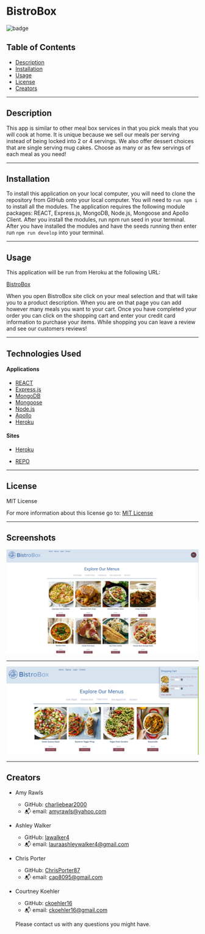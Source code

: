 # BistroBox

![badge](https://img.shields.io/badge/License-MIT-yellow.svg)

## Table of Contents
- [Description](#description)
- [Installation](#installation)
- [Usage](#usage)
- [License](#license)
- [Creators](#Creators)

---

## Description

This app is similar to other meal box services in that you pick meals that you will cook at home. It is unique because we sell our meals per serving instead of being locked into 2 or 4 servings. We also offer dessert choices that are single serving mug cakes. Choose as many or as few servings of each meal as you need!

---

## Installation

To install this application on your local computer, you will need to clone the repository from GitHub onto your local computer. You will need to `run npm i` to install all the modules. The application requires the following module packages: REACT, Express.js, MongoDB, Node.js, Mongoose and Apollo Client. After you install the modules, run npm run seed in your terminal. After you have installed the modules and have the seeds running then enter run `npm run develop` into your terminal. 

---

## Usage

This application will be run from Heroku at the following URL:

[BistroBox](https://bistro-box.herokuapp.com/)

When you open BistroBox site click on your meal selection and that will take you to a product description. When you are on that page you can add however many meals you want to your cart. Once you have completed your order you can click on the shopping cart and enter your credit card information to purchase your items. While shopping you can leave a review and see our customers reviews!


---

## Technologies Used

#### Applications

- [REACT](https://reactjs.org/)
- [Express.js](https://expressjs.com/en/starter/installing.html)
- [MongoDB](https://www.mongodb.com/)
- [Mongoose](https://mongoosejs.com/)
- [Node.js](https://nodejs.org/en/)
- [Apollo](https://www.apollographql.com/docs/react/)
- [Heroku](https://mysterious-wildwood-15275.herokuapp.com/)

#### Sites

- [Heroku](https://bistro-box.herokuapp.com/)

- [REPO](https://github.com/charliebear2000/BistroBox)

---

## License

MIT License

For more information about this license go to: [MIT License](http://choosealicense.com/licenses/mit/)

---

## Screenshots

![Screenshot 1](./client/public/images/Screenshot1.JPG)

---

![Screenshot 2](./client/public/images/Screenshot2.JPG)

---

## Creators

- Amy Rawls
    - GitHub: [charliebear2000](https://github.com/charliebear2000)
    - :mailbox_with_mail: email: amyrawls@yahoo.com
- Ashley Walker
    - GitHub: [lawalker4](https://github.com/lawalker4)
    - :mailbox_with_mail: email: lauraashleywalker4@gmail.com 
- Chris Porter
    - GitHub: [ChrisPorter87](https://github.com/ChrisPorter87)
    - :mailbox_with_mail: email: cap8095@gmail.com 
- Courtney Koehler
    - GitHub: [ckoehler16](https://github.com/ckoehler16)
    - :mailbox_with_mail: email: ckoehler16@gmail.com

  Please contact us with any questions you might have.